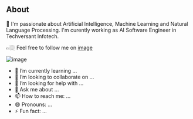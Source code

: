 
## About

🔭 I'm passionate about Artificial Intelligence, Machine Learning and Natural Language Processing. I'm curently working as AI Software Engineer in Techversant Infotech.

👉🏼 Feel free to follow me on [image](https://www.linkedin.com/in/sreerag-radhakrishnan-599036130/)

  ![image](https://user-images.githubusercontent.com/31788971/209634772-4a1329f5-2dad-4ae2-ac72-b2a6ade7b7a4.png)


         

- 🌱 I’m currently learning ...
- 👯 I’m looking to collaborate on ...
- 🤔 I’m looking for help with ...
- 💬 Ask me about ...
- 📫 How to reach me: ...
- 😄 Pronouns: ...
- ⚡ Fun fact: ...
